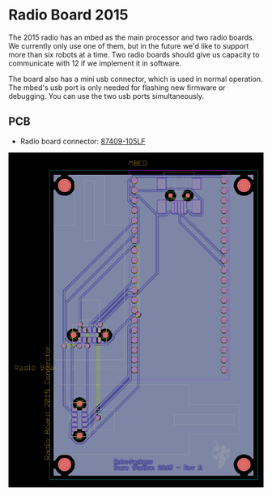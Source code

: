 
# Radio Board 2015

The 2015 radio has an mbed as the main processor and two radio boards.  We currently only use one of them, but in the future we'd like to support more than six robots at a time.  Two radio boards should give us capacity to communicate with 12 if we implement it in software.

The board also has a mini usb connector, which is used in normal operation.  The mbed's usb port is only needed for flashing new firmware or debugging.  You can use the two usb ports simultaneously.

## PCB

* Radio board connector: [87409-105LF](https://octopart.com/search?q=87409-105LF)

![Base Station Board](./base-station.png)

